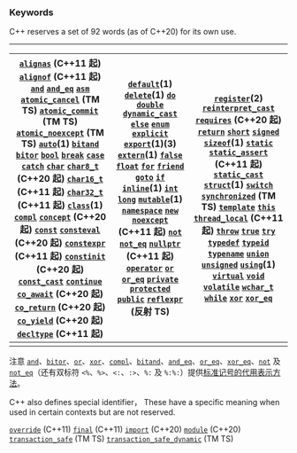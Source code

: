 ### Keywords

C++ reserves a set of 92 words (as of C++20) for its own use. 

---

| [`alignas`](https://zh.cppreference.com/w/cpp/keyword/alignas) (C++11 起) [`alignof`](https://zh.cppreference.com/w/cpp/keyword/alignof) (C++11 起) [`and`](https://zh.cppreference.com/w/cpp/keyword/and) [`and_eq`](https://zh.cppreference.com/w/cpp/keyword/and_eq) [`asm`](https://zh.cppreference.com/w/cpp/keyword/asm) [`atomic_cancel`](https://zh.cppreference.com/w/cpp/language/transactional_memory) (TM TS) [`atomic_commit`](https://zh.cppreference.com/w/cpp/language/transactional_memory) (TM TS) [`atomic_noexcept`](https://zh.cppreference.com/w/cpp/language/transactional_memory) (TM TS) [`auto`](https://zh.cppreference.com/w/cpp/keyword/auto)(1) [`bitand`](https://zh.cppreference.com/w/cpp/keyword/bitand) [`bitor`](https://zh.cppreference.com/w/cpp/keyword/bitor) [`bool`](https://zh.cppreference.com/w/cpp/keyword/bool) [`break`](https://zh.cppreference.com/w/cpp/keyword/break) [`case`](https://zh.cppreference.com/w/cpp/keyword/case) [`catch`](https://zh.cppreference.com/w/cpp/keyword/catch) [`char`](https://zh.cppreference.com/w/cpp/keyword/char) [`char8_t`](https://zh.cppreference.com/w/cpp/keyword/char8_t) (C++20 起) [`char16_t`](https://zh.cppreference.com/w/cpp/keyword/char16_t) (C++11 起) [`char32_t`](https://zh.cppreference.com/w/cpp/keyword/char32_t) (C++11 起) [`class`](https://zh.cppreference.com/w/cpp/keyword/class)(1) [`compl`](https://zh.cppreference.com/w/cpp/keyword/compl) [`concept`](https://zh.cppreference.com/w/cpp/keyword/concept) (C++20 起) [`const`](https://zh.cppreference.com/w/cpp/keyword/const) [`consteval`](https://zh.cppreference.com/w/cpp/keyword/consteval) (C++20 起) [`constexpr`](https://zh.cppreference.com/w/cpp/keyword/constexpr) (C++11 起) [`constinit`](https://zh.cppreference.com/w/cpp/keyword/constinit) (C++20 起) [`const_cast`](https://zh.cppreference.com/w/cpp/keyword/const_cast) [`continue`](https://zh.cppreference.com/w/cpp/keyword/continue) [`co_await`](https://zh.cppreference.com/w/cpp/keyword/co_await) (C++20 起) [`co_return`](https://zh.cppreference.com/w/cpp/keyword/co_return) (C++20 起) [`co_yield`](https://zh.cppreference.com/w/cpp/keyword/co_yield) (C++20 起) [`decltype`](https://zh.cppreference.com/w/cpp/keyword/decltype) (C++11 起) | [`default`](https://zh.cppreference.com/w/cpp/keyword/default)(1) [`delete`](https://zh.cppreference.com/w/cpp/keyword/delete)(1) [`do`](https://zh.cppreference.com/w/cpp/keyword/do) [`double`](https://zh.cppreference.com/w/cpp/keyword/double) [`dynamic_cast`](https://zh.cppreference.com/w/cpp/keyword/dynamic_cast) [`else`](https://zh.cppreference.com/w/cpp/keyword/else) [`enum`](https://zh.cppreference.com/w/cpp/keyword/enum) [`explicit`](https://zh.cppreference.com/w/cpp/keyword/explicit) [`export`](https://zh.cppreference.com/w/cpp/keyword/export)(1)(3) [`extern`](https://zh.cppreference.com/w/cpp/keyword/extern)(1) [`false`](https://zh.cppreference.com/w/cpp/keyword/false) [`float`](https://zh.cppreference.com/w/cpp/keyword/float) [`for`](https://zh.cppreference.com/w/cpp/keyword/for) [`friend`](https://zh.cppreference.com/w/cpp/keyword/friend) [`goto`](https://zh.cppreference.com/w/cpp/keyword/goto) [`if`](https://zh.cppreference.com/w/cpp/keyword/if) [`inline`](https://zh.cppreference.com/w/cpp/keyword/inline)(1) [`int`](https://zh.cppreference.com/w/cpp/keyword/int) [`long`](https://zh.cppreference.com/w/cpp/keyword/long) [`mutable`](https://zh.cppreference.com/w/cpp/keyword/mutable)(1) [`namespace`](https://zh.cppreference.com/w/cpp/keyword/namespace) [`new`](https://zh.cppreference.com/w/cpp/keyword/new) [`noexcept`](https://zh.cppreference.com/w/cpp/keyword/noexcept) (C++11 起) [`not`](https://zh.cppreference.com/w/cpp/keyword/not) [`not_eq`](https://zh.cppreference.com/w/cpp/keyword/not_eq) [`nullptr`](https://zh.cppreference.com/w/cpp/keyword/nullptr) (C++11 起) [`operator`](https://zh.cppreference.com/w/cpp/keyword/operator) [`or`](https://zh.cppreference.com/w/cpp/keyword/or) [`or_eq`](https://zh.cppreference.com/w/cpp/keyword/or_eq) [`private`](https://zh.cppreference.com/w/cpp/keyword/private) [`protected`](https://zh.cppreference.com/w/cpp/keyword/protected) [`public`](https://zh.cppreference.com/w/cpp/keyword/public) [`reflexpr`](https://zh.cppreference.com/w/cpp/keyword/reflexpr) (反射 TS) | [`register`](https://zh.cppreference.com/w/cpp/keyword/register)(2) [`reinterpret_cast`](https://zh.cppreference.com/w/cpp/keyword/reinterpret_cast) [`requires`](https://zh.cppreference.com/w/cpp/keyword/requires) (C++20 起) [`return`](https://zh.cppreference.com/w/cpp/keyword/return) [`short`](https://zh.cppreference.com/w/cpp/keyword/short) [`signed`](https://zh.cppreference.com/w/cpp/keyword/signed) [`sizeof`](https://zh.cppreference.com/w/cpp/keyword/sizeof)(1) [`static`](https://zh.cppreference.com/w/cpp/keyword/static) [`static_assert`](https://zh.cppreference.com/w/cpp/keyword/static_assert) (C++11 起) [`static_cast`](https://zh.cppreference.com/w/cpp/keyword/static_cast) [`struct`](https://zh.cppreference.com/w/cpp/keyword/struct)(1) [`switch`](https://zh.cppreference.com/w/cpp/keyword/switch) [`synchronized`](https://zh.cppreference.com/w/cpp/language/transactional_memory) (TM TS) [`template`](https://zh.cppreference.com/w/cpp/keyword/template) [`this`](https://zh.cppreference.com/w/cpp/keyword/this) [`thread_local`](https://zh.cppreference.com/w/cpp/keyword/thread_local) (C++11 起) [`throw`](https://zh.cppreference.com/w/cpp/keyword/throw) [`true`](https://zh.cppreference.com/w/cpp/keyword/true) [`try`](https://zh.cppreference.com/w/cpp/keyword/try) [`typedef`](https://zh.cppreference.com/w/cpp/keyword/typedef) [`typeid`](https://zh.cppreference.com/w/cpp/keyword/typeid) [`typename`](https://zh.cppreference.com/w/cpp/keyword/typename) [`union`](https://zh.cppreference.com/w/cpp/keyword/union) [`unsigned`](https://zh.cppreference.com/w/cpp/keyword/unsigned) [`using`](https://zh.cppreference.com/w/cpp/keyword/using)(1) [`virtual`](https://zh.cppreference.com/w/cpp/keyword/virtual) [`void`](https://zh.cppreference.com/w/cpp/keyword/void) [`volatile`](https://zh.cppreference.com/w/cpp/keyword/volatile) [`wchar_t`](https://zh.cppreference.com/w/cpp/keyword/wchar_t) [`while`](https://zh.cppreference.com/w/cpp/keyword/while) [`xor`](https://zh.cppreference.com/w/cpp/keyword/xor) [`xor_eq`](https://zh.cppreference.com/w/cpp/keyword/xor_eq) |
| ------------------------------------------------------------ | ------------------------------------------------------------ | ------------------------------------------------------------ |
|                                                              |                                                              |                                                              |

注意 [`and`](https://zh.cppreference.com/w/cpp/keyword/and)、[`bitor`](https://zh.cppreference.com/w/cpp/keyword/bitor)、[`or`](https://zh.cppreference.com/w/cpp/keyword/or)、[`xor`](https://zh.cppreference.com/w/cpp/keyword/xor)、[`compl`](https://zh.cppreference.com/w/cpp/keyword/compl)、[`bitand`](https://zh.cppreference.com/w/cpp/keyword/bitand)、[`and_eq`](https://zh.cppreference.com/w/cpp/keyword/and_eq)、[`or_eq`](https://zh.cppreference.com/w/cpp/keyword/or_eq)、[`xor_eq`](https://zh.cppreference.com/w/cpp/keyword/xor_eq)、[`not`](https://zh.cppreference.com/w/cpp/keyword/not) 及 [`not_eq`](https://zh.cppreference.com/w/cpp/keyword/not_eq)（还有双标符 `<%`、`%>`、`<:`、`:>`、`%:` 及 `%:%:`）提供[标准记号的代用表示方法](https://zh.cppreference.com/w/cpp/language/operator_alternative)。

C++ also defines special identifier， These have a specific meaning when used in certain contexts but are not reserved.

[`override`](https://zh.cppreference.com/w/cpp/language/override) (C++11) [`final`](https://zh.cppreference.com/w/cpp/language/final) (C++11) [`import`](https://zh.cppreference.com/w/cpp/keyword/import) (C++20) [`module`](https://zh.cppreference.com/mwiki/index.php?title=cpp/keyword/module&action=edit&redlink=1) (C++20) [`transaction_safe`](https://zh.cppreference.com/w/cpp/language/transactional_memory) (TM TS) [`transaction_safe_dynamic`](https://zh.cppreference.com/w/cpp/language/transactional_memory) (TM TS)









